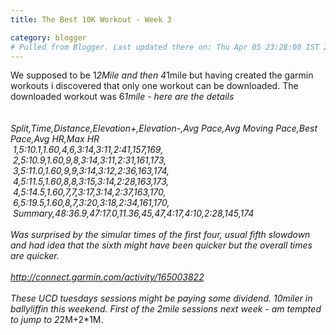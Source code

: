 ```yaml
---
title: The Best 10K Workout - Week 3

category: blogger
# Pulled from Blogger. Last updated there on: Thu Apr 05 23:28:00 IST 2012
---
```

We supposed to be 1*2Mile and then 4*1mile but having created the garmin workouts i discovered that only one workout can be downloaded. The downloaded workout was 6*1mile - here are the details<br /><br /><br />Split,Time,Distance,Elevation+,Elevation-,Avg Pace,Avg Moving Pace,Best Pace,Avg HR,Max HR<br />&nbsp;1,5:10.1,1.60,4,6,3:14,3:11,2:41,157,169,<br />&nbsp;2,5:10.9,1.60,9,8,3:14,3:11,2:31,161,173,<br />&nbsp;3,5:11.0,1.60,9,9,3:14,3:12,2:36,163,174,<br />&nbsp;4,5:11.5,1.60,8,8,3:15,3:14,2:28,163,173,<br />&nbsp;4,5:14.5,1.60,7,7,3:17,3:14,2:37,163,170,<br />&nbsp;6,5:19.5,1.60,8,7,3:20,3:18,2:34,161,170,<br />&nbsp;Summary,48:36.9,47:17.0,11.36,45,47,4:17,4:10,2:28,145,174<br /><br />Was&nbsp;surprised&nbsp;by the simular times of the first four, usual fifth slowdown and had idea that the sixth might have been quicker but the overall times are quicker.<br /><br /><a href="http://connect.garmin.com/activity/165003822">http://connect.garmin.com/activity/165003822</a><br /><br />These UCD tuesdays sessions might be paying some dividend. 10miler in ballyliffin this weekend. First of the 2mile sessions next week - am tempted to jump to 2*2M+2*1M.<br /><br /><br /><br />
